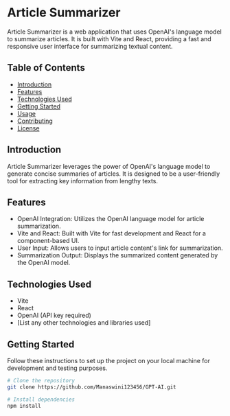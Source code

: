 # Article Summarizer

Article Summarizer is a web application that uses OpenAI's language model to summarize articles. It is built with Vite and React, providing a fast and responsive user interface for summarizing textual content.

## Table of Contents

- [Introduction](#introduction)
- [Features](#features)
- [Technologies Used](#technologies-used)
- [Getting Started](#getting-started)
- [Usage](#usage)
- [Contributing](#contributing)
- [License](#license)

## Introduction

Article Summarizer leverages the power of OpenAI's language model to generate concise summaries of articles. It is designed to be a user-friendly tool for extracting key information from lengthy texts.

## Features

- OpenAI Integration: Utilizes the OpenAI language model for article summarization.
- Vite and React: Built with Vite for fast development and React for a component-based UI.
- User Input: Allows users to input article content's link for summarization.
- Summarization Output: Displays the summarized content generated by the OpenAI model.


## Technologies Used

- Vite
- React
- OpenAI (API key required)
- [List any other technologies and libraries used]

## Getting Started

Follow these instructions to set up the project on your local machine for development and testing purposes.

```bash
# Clone the repository
git clone https://github.com/Manaswini123456/GPT-AI.git

# Install dependencies
npm install
